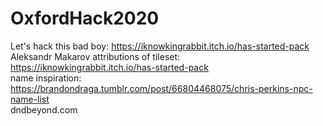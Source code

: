 # OxfordHack2020

Let's hack this bad boy: https://iknowkingrabbit.itch.io/has-started-pack <br>
Aleksandr Makarov attributions of tileset: https://iknowkingrabbit.itch.io/has-started-pack<br>
name inspiration: https://brandondraga.tumblr.com/post/66804468075/chris-perkins-npc-name-list <br>
dndbeyond.com <br>